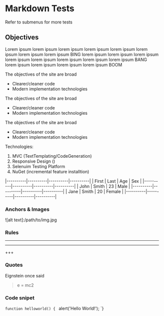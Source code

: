 <!-- VERY IMPORTANT : KEEP ALL SEGMENTS SEPARATED BY NEWLINE -->

<div id="overview">

# Markdown Tests

Refer to submenus for more tests

## Objectives

Lorem ipsum lorem ipsum lorem ipsum lorem ipsum lorem ipsum lorem ipsum lorem ipsum lorem ipsum BING
lorem ipsum lorem ipsum lorem ipsum lorem ipsum lorem ipsum lorem ipsum lorem ipsum lorem ipsum BANG
lorem ipsum lorem ipsum lorem ipsum lorem ipsum BOOM

The objectives of the site are broad

* Clearer/cleaner code
* Modern implementation technologies

The objectives of the site are broad

+ Clearer/cleaner code
+ Modern implementation technologies

The objectives of the site are broad

- Clearer/cleaner code
- Modern implementation technologies

Technologies:

1. MVC (TextTemplating/CodeGeneration)
2. Responsive Design ()
3. Selenuim Testing Platform
4. NuGet (incremental feature installtion)

|----------|----------|----------|----------|
| First    | Last     | Age      | Sex      |
|----------|----------|----------|----------|
| John     | Smith    | 23       | Male     |
|----------|----------|----------|----------|
| Jane     | Smith    | 20       | Female   |
|----------|----------|----------|----------|

### Anchors &amp; Images

[ny times]: http://www.nytimes.com/

[home]: /

![alt text]:/path/to/img.jpg

### Rules
---
***
+++

### Quotes

Eignstein once said

> e = mc2

### Code snipet

`function helloworld() {
`   alert('Hello World!');
`}


</div>
